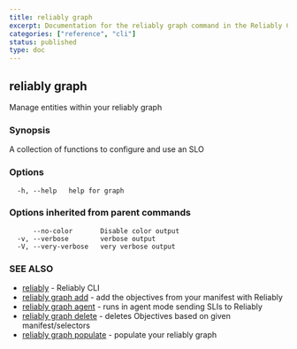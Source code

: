 ```yaml
---
title: reliably graph
excerpt: Documentation for the reliably graph command in the Reliably CLI
categories: ["reference", "cli"]
status: published
type: doc
---
```

## reliably graph

Manage entities within your reliably graph

### Synopsis

A collection of functions to configure and use an SLO

### Options

```
  -h, --help   help for graph
```

### Options inherited from parent commands

```
      --no-color       Disable color output
  -v, --verbose        verbose output
  -V, --very-verbose   very verbose output
```

### SEE ALSO

* [reliably](/docs/reference/cli/reliably/)	 - Reliably CLI
* [reliably graph add](/docs/reference/cli/reliably-graph-add/)	 - add the objectives from your manifest with Reliably
* [reliably graph agent](/docs/reference/cli/reliably-graph-agent/)	 - runs in agent mode sending SLIs to Reliably
* [reliably graph delete](/docs/reference/cli/reliably-graph-delete/)	 - deletes Objectives based on given manifest/selectors
* [reliably graph populate](/docs/reference/cli/reliably-graph-populate/)	 - populate your reliably graph

